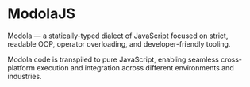 # ModolaJS

Modola — a statically-typed dialect of JavaScript 
focused on strict, readable OOP, operator overloading, 
and developer-friendly tooling.

Modola code is transpiled to pure JavaScript, 
enabling seamless cross-platform execution 
and integration across different environments 
and industries.
